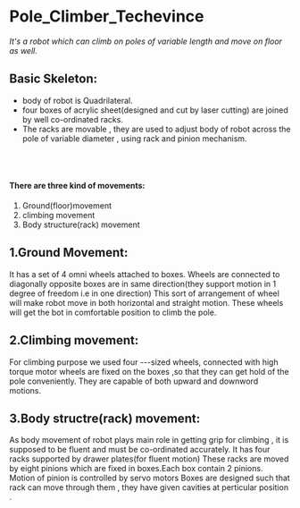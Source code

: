 # Pole_Climber_Techevince

<em>It's a robot which can climb on poles of variable length and move on floor as well.</em>

<h2>Basic Skeleton:</h2>
<ul>
<li>body of robot is Quadrilateral.</li>
<li>four boxes of acrylic sheet(designed and cut by laser cutting) are joined by well co-ordinated racks.</li>
<li>The racks are movable , they are used to adjust body of robot across the pole of variable diameter , using rack and pinion mechanism.</li>
</ul>
<br>
<br>


<h4>There are three kind of movements:</h4>

<ol>
  <li>Ground(floor)movement</li>
  <li>climbing movement</li>
  <li>Body structure(rack) movement</li>
</ol>

<h2>1.Ground Movement:</h2>
It has a set of 4 omni wheels attached to boxes.
Wheels are connected to diagonally opposite boxes are in same direction(they support motion in 1 degree of freedom i.e in one direction)
This sort of arrangement of wheel will make robot move in both horizontal and straight motion.
These wheels will get the bot in comfortable position to climb the pole.

<h2>2.Climbing movement:</h2>
For climbing purpose we used four ---sized wheels, connected with high torque motor
wheels are fixed on the boxes ,so that they can get hold of the pole conveniently.
They are capable of both upward and downword motions.

<h2>3.Body structre(rack) movement:</h2>
As body movement of robot plays main role in getting grip for climbing , it is supposed to be fluent and must be co-ordinated accurately.
It has four racks supported by drawer plates(for fluent motion)
These racks are moved by eight pinions which are fixed in boxes.Each box contain 2 pinions.
Motion of pinion is controlled by servo motors
Boxes are designed such that rack can move through them , they have given cavities at perticular position .
